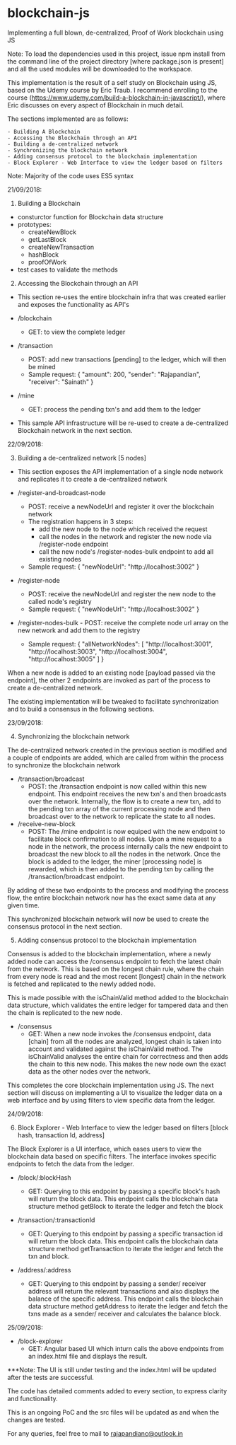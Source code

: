 # blockchain-js
Implementing a full blown, de-centralized, Proof of Work blockchain using JS

Note: To load the dependencies used in this project, issue npm install from the command line of the project directory [where package.json is present] and all the used modules will be downloaded to the workspace.


This implementation is the result of a self study on Blockchain using JS, based on the Udemy course by Eric Traub. I recommend enrolling to the course (https://www.udemy.com/build-a-blockchain-in-javascript/), where Eric discusses on every aspect of Blockchain in much detail.

The sections implemented are as follows:

	- Building A Blockchain
	- Accessing the Blockchain through an API
	- Building a de-centralized network
	- Synchronizing the blockchain network
	- Adding consensus protocol to the blockchain implementation
	- Block Explorer - Web Interface to view the ledger based on filters

Note: Majority of the code uses ES5 syntax

21/09/2018:

1. Building a Blockchain

  - consturctor function for Blockchain data structure
  - prototypes:
    - createNewBlock
    - getLastBlock
    - createNewTransaction
    - hashBlock
    - proofOfWork
  - test cases to validate the methods
  
2. Accessing the Blockchain through an API
  
  - This section re-uses the entire blockchain infra that was created earlier and exposes the functionality as API's

  - /blockchain
    - GET: to view the complete ledger
  
  - /transaction
    - POST: add new transactions [pending] to the ledger, which will then be mined
    - Sample request:
      {
    	  "amount": 200,
	      "sender": "Rajapandian",
	      "receiver": "Sainath"
      }
  
  - /mine
    - GET: process the pending txn's and add them to the ledger
    
  - This sample API infrastructure will be re-used to create a de-centralized Blockchain network in the next section.
  
22/09/2018:

3. Building a de-centralized network [5 nodes]

  - This section exposes the API implementation of a single node network and replicates it to create a de-centralized network
  
  - /register-and-broadcast-node
    - POST: receive a newNodeUrl and register it over the blockchain network
    - The registration happens in 3 steps:
      - add the new node to the node which received the request
      - call the nodes in the network and register the new node via /register-node endpoint
      - call the new node's /register-nodes-bulk endpoint to add all existing nodes
    - Sample request:
        {
	        "newNodeUrl": "http://localhost:3002"
        }
  
  - /register-node
    - POST: receive the newNodeUrl and register the new node to the called node's registry
    - Sample request:
        {
	        "newNodeUrl": "http://localhost:3002"
        }
        
   - /register-nodes-bulk
    - POST: receive the complete node url array on the new network and add them to the registry
        - Sample request:
        {
	        "allNetworkNodes": [
		          "http://localhost:3001",
		          "http://localhost:3003",
		          "http://localhost:3004",
		          "http://localhost:3005"
		          ]
        }

When a new node is added to an existing node [payload passed via the endpoint], the other 2 endpoints are invoked as part of the process to create a de-centralized network.

The existing implementation will be tweaked to facilitate synchronization and to build a consensus in the following sections.

23/09/2018:

4. Synchronizing the blockchain network

The de-centralized network created in the previous section is modified and a couple of endpoints are added, which are called from within the process to synchronize the blockchain network

 - /transaction/broadcast
   - POST: the /transaction endpoint is now called within this new endpoint. This endpoint receives the new txn's and then 	      broadcasts over the network. Internally, the flow is to create a new txn, add to the pending txn array of the      	    current processing node and then broadcast over to the network to replicate the state to all nodes.
 - /receive-new-block
   - POST: The /mine endpoint is now equiped with the new endpoint to facilitate block confirmation to all nodes.
   	   Upon a mine request to a node in the network, the process internally calls the new endpoint to broadcast the new 	       block to all the nodes in the network. Once the block is added to the ledger, the miner [processing node] is 		   rewarded, which is then added to the pending txn by calling the /transaction/broadcast endpoint.
	   
By adding of these two endpoints to the process and modifying the process flow, the entire blockchain network now has the exact same data at any given time.

This synchronized blockchain network will now be used to create the consensus protocol in the next section.

5. Adding consensus protocol to the blockchain implementation

Consensus is added to the blockchain implementation, where a newly added node can access the /consensus endpoint to fetch the latest chain from the network. This is based on the longest chain rule, where the chain from every node is read and the most recent [longest] chain in the network is fetched and replicated to the newly added node.

This is made possible with the isChainValid method added to the blockchain data structure, which validates the entire ledger for tampered data and then the chain is replicated to the new node.

 - /consensus
   - GET: When a new node invokes the /consensus endpoint, data [chain] from all the nodes are analyzed, longest chain is 	    taken into account and validated against the isChainValid method. The isChainValid analyses the entire chain for 	       correctness and then adds the chain to this new node. This makes the new node own the exact data as the other 		  nodes over the network.
   
This completes the core blockchain implementation using JS. The next section will discuss on implementing a UI to visualize the ledger data on a web interface and by using filters to view specific data from the ledger.

24/09/2018:

6. Block Explorer - Web Interface to view the ledger based on filters [block hash, transaction Id, address]

The Block Explorer is a UI interface, which eases users to view the blockchain data based on specific filters. The interface invokes specific endpoints to fetch the data from the ledger.

 - /block/:blockHash
   - GET: Querying to this endpoint by passing a specific block's hash will return the block data.
   	  This endpoint calls the blockchain data structure method getBlock to iterate the ledger and fetch the block
   
 - /transaction/:transactionId
   - GET: Querying to this endpoint by passing a specific transaction id will return the block data.
   	  This endpoint calls the blockchain data structure method getTransaction to iterate the ledger and fetch the txn	   and block.
   
 - /address/:address
   - GET: Querying to this endpoint by passing a sender/ receiver address will return the relevant transactions and also 	   displays the balance of the specific address.
      	  This endpoint calls the blockchain data structure method getAddress to iterate the ledger and fetch the txns made 	      as a sender/ receiver and calculates the balance block.
	  
25/09/2018:

 - /block-explorer
   - GET: Angular based UI which inturn calls the above endpoints from an index.html file and displays the result.
   
***Note: The UI is still under testing and the index.html will be updated after the tests are successful.

The code has detailed comments added to every section, to express clarity and functionality.

This is an ongoing PoC and the src files will be updated as and when the changes are tested.

For any queries, feel free to mail to rajapandianc@outlook.in
